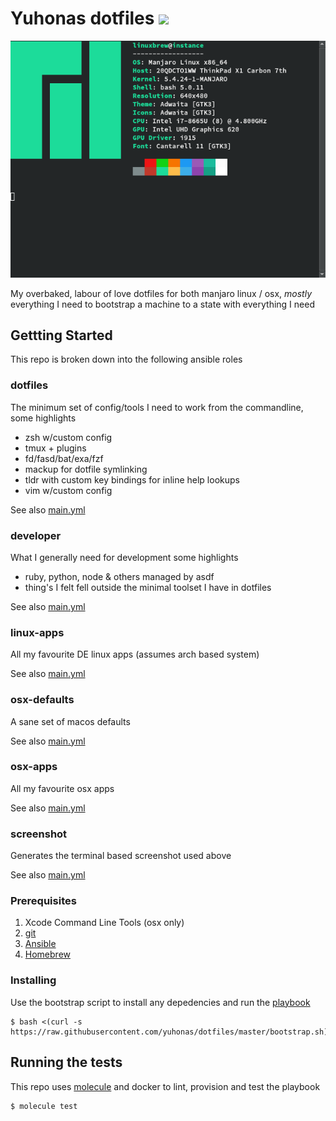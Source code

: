 # Yuhonas dotfiles ![](https://github.com/yuhonas/dotfiles/workflows/ci/badge.svg)

![Screenshot](./screenshot.png)

My overbaked, labour of love dotfiles for both manjaro linux / osx, _mostly_ everything I
need to bootstrap a machine to a state with everything I need

## Gettting Started

This repo is broken down into the following ansible roles

### dotfiles

The minimum set of config/tools I need to work from the commandline, some
highlights

* zsh w/custom config
* tmux + plugins
* fd/fasd/bat/exa/fzf
* mackup for dotfile symlinking
* tldr with custom key bindings for inline help lookups
* vim w/custom config

See also [main.yml](./roles/dotfiles/tasks/main.yml)

### developer

What I generally need for development some highlights

* ruby, python, node & others managed by asdf
* thing's I felt fell outside the minimal toolset I have in dotfiles

See also [main.yml](./roles/developer/tasks/main.yml)

### linux-apps

All my favourite DE linux apps (assumes arch based system)

See also [main.yml](./roles/linux-apps/tasks/main.yml)

### osx-defaults

A sane set of macos defaults

See also [main.yml](./roles/osx-defaults/tasks/main.yml)

### osx-apps

All my favourite osx apps

See also [main.yml](./roles/osx-apps/tasks/main.yml)

### screenshot

Generates the terminal based screenshot used above

See also [main.yml](./roles/screenshot/tasks/main.yml)

### Prerequisites

1. Xcode Command Line Tools (osx only)
2. [git](https://git-scm.com/)
3. [Ansible](https://www.ansible.com/)
4. [Homebrew](https://brew.sh/)

### Installing

Use the bootstrap script to install any depedencies and run the
[playbook](./playbook.yml)

```
$ bash <(curl -s https://raw.githubusercontent.com/yuhonas/dotfiles/master/bootstrap.sh)
````

## Running the tests

This repo uses [molecule](https://molecule.readthedocs.io/en/latest/) and docker
to lint, provision and test the playbook

```
$ molecule test
```
